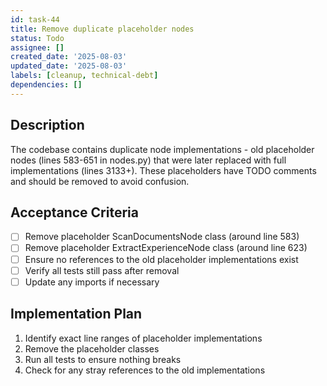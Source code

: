 ```yaml
---
id: task-44
title: Remove duplicate placeholder nodes
status: Todo
assignee: []
created_date: '2025-08-03'
updated_date: '2025-08-03'
labels: [cleanup, technical-debt]
dependencies: []
---
```


## Description

The codebase contains duplicate node implementations - old placeholder nodes (lines 583-651 in nodes.py) that were later replaced with full implementations (lines 3133+). These placeholders have TODO comments and should be removed to avoid confusion.

## Acceptance Criteria

- [ ] Remove placeholder ScanDocumentsNode class (around line 583)
- [ ] Remove placeholder ExtractExperienceNode class (around line 623)
- [ ] Ensure no references to the old placeholder implementations exist
- [ ] Verify all tests still pass after removal
- [ ] Update any imports if necessary

## Implementation Plan

1. Identify exact line ranges of placeholder implementations
2. Remove the placeholder classes
3. Run all tests to ensure nothing breaks
4. Check for any stray references to the old implementations